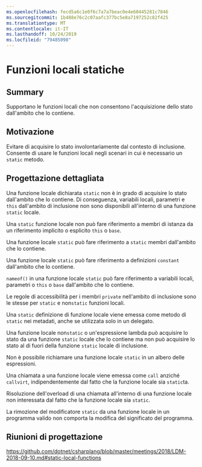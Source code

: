 ```yaml
---
ms.openlocfilehash: fecd5a6c1e0f6c7a7a7beac0e4e60445281c7846
ms.sourcegitcommit: 1b488e76c2c07aafc377bc5e8a7197252c82f425
ms.translationtype: MT
ms.contentlocale: it-IT
ms.lasthandoff: 10/24/2019
ms.locfileid: "79485098"
---
```

# <a name="static-local-functions"></a>Funzioni locali statiche

## <a name="summary"></a>Summary

Supportano le funzioni locali che non consentono l'acquisizione dello stato dall'ambito che lo contiene.

## <a name="motivation"></a>Motivazione

Evitare di acquisire lo stato involontariamente dal contesto di inclusione.
Consente di usare le funzioni locali negli scenari in cui è necessario un `static` metodo.

## <a name="detailed-design"></a>Progettazione dettagliata

Una funzione locale dichiarata `static` non è in grado di acquisire lo stato dall'ambito che lo contiene.
Di conseguenza, variabili locali, parametri e `this` dall'ambito di inclusione non sono disponibili all'interno di una funzione `static` locale.

Una `static` funzione locale non può fare riferimento a membri di istanza da un riferimento implicito o esplicito `this` o `base`.

Una funzione locale `static` può fare riferimento a `static` membri dall'ambito che lo contiene.

Una funzione locale `static` può fare riferimento a definizioni `constant` dall'ambito che lo contiene.

`nameof()` in una funzione locale `static` può fare riferimento a variabili locali, parametri o `this` o `base` dall'ambito che lo contiene.

Le regole di accessibilità per i membri `private` nell'ambito di inclusione sono le stesse per `static` e non`static` funzioni locali.

Una `static` definizione di funzione locale viene emessa come metodo di `static` nei metadati, anche se utilizzata solo in un delegato.

Una funzione locale non`static` o un'espressione lambda può acquisire lo stato da una funzione `static` locale che lo contiene ma non può acquisire lo stato al di fuori della funzione `static` locale di inclusione.

Non è possibile richiamare una funzione locale `static` in un albero delle espressioni.

Una chiamata a una funzione locale viene emessa come `call` anziché `callvirt`, indipendentemente dal fatto che la funzione locale sia `static`ta.

Risoluzione dell'overload di una chiamata all'interno di una funzione locale non interessata dal fatto che la funzione locale sia `static`.

La rimozione del modificatore `static` da una funzione locale in un programma valido non comporta la modifica del significato del programma.

## <a name="design-meetings"></a>Riunioni di progettazione

https://github.com/dotnet/csharplang/blob/master/meetings/2018/LDM-2018-09-10.md#static-local-functions
